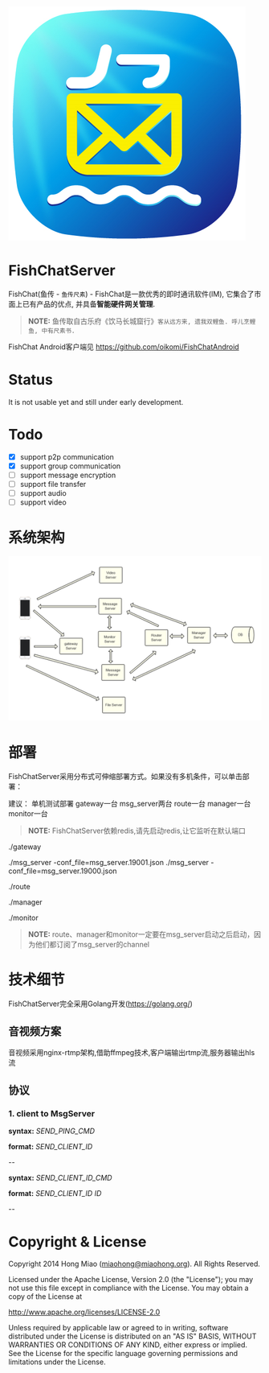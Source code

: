 ![logo](./docs/pics/logo.png)

FishChatServer
======

FishChat(鱼传 - `鱼传尺素`) - FishChat是一款优秀的即时通讯软件(IM), 它集合了市面上已有产品的优点, 并具备**智能硬件网关管理**.
> **NOTE:** 鱼传取自古乐府《饮马长城窟行》`客从远方来, 遗我双鲤鱼. 呼儿烹鲤鱼, 中有尺素书.` 

FishChat Android客户端见 https://github.com/oikomi/FishChatAndroid

Status
======

It is not usable yet and still under early development.

Todo
======
- [x] support p2p communication
- [x] support group communication
- [ ] support message encryption
- [ ] support file transfer
- [ ] support audio
- [ ] support video

系统架构
======

![](./docs/pics/fishchat.png)


部署
======
FishChatServer采用分布式可伸缩部署方式。如果没有多机条件，可以单击部署：

建议：
单机测试部署  gateway一台  msg_server两台  route一台  manager一台  monitor一台

> **NOTE:**  FishChatServer依赖redis,请先启动redis,让它监听在默认端口

./gateway

./msg_server -conf_file=msg_server.19001.json
./msg_server -conf_file=msg_server.19000.json

./route

./manager

./monitor

> **NOTE:** route、manager和monitor一定要在msg_server启动之后启动，因为他们都订阅了msg_server的channel 

技术细节
======
FishChatServer完全采用Golang开发(https://golang.org/)

音视频方案
---------------------
音视频采用nginx-rtmp架构,借助ffmpeg技术,客户端输出rtmp流,服务器输出hls流

协议
---------------------
### 1. client to MsgServer

**syntax:** *SEND_PING_CMD*

**format:** *SEND_CLIENT_ID*

--

**syntax:** *SEND_CLIENT_ID_CMD*

**format:** *SEND_CLIENT_ID ID*

--


Copyright & License
===================

Copyright 2014 Hong Miao (miaohong@miaohong.org). All Rights Reserved.

Licensed under the Apache License, Version 2.0 (the "License");
you may not use this file except in compliance with the License.
You may obtain a copy of the License at

http://www.apache.org/licenses/LICENSE-2.0

Unless required by applicable law or agreed to in writing, software
distributed under the License is distributed on an "AS IS" BASIS,
WITHOUT WARRANTIES OR CONDITIONS OF ANY KIND, either express or implied.
See the License for the specific language governing permissions and
limitations under the License.

